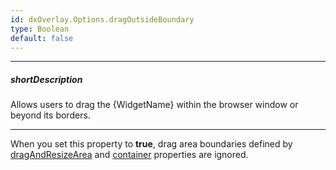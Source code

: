 ```yaml
---
id: dxOverlay.Options.dragOutsideBoundary
type: Boolean
default: false
---
```

---
##### shortDescription
Allows users to drag the {WidgetName} within the browser window or beyond its borders.

---
When you set this property to **true**, drag area boundaries defined by [dragAndResizeArea]({basewidgetpath}/Configuration/#container) and [container]({basewidgetpath}/Configuration/#container) properties are ignored.